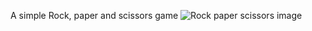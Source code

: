 A simple Rock, paper and scissors game
![Rock paper scissors image](../img/Rock-paper-scissors.svg.png)
